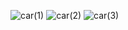 ![car(1)](https://github.com/GirishHakki/Front-End-Project/assets/109576032/578a4e2b-5ba6-4eca-8c23-b85a7e0d98a2)
![car(2)](https://github.com/GirishHakki/Front-End-Project/assets/109576032/1c228965-4383-43bd-b4c1-1a244f53e0a0)
![car(3)](https://github.com/GirishHakki/Front-End-Project/assets/109576032/a80a8bd4-43cb-4b5c-967c-c831b9317236)

